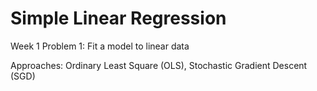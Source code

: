 # Simple Linear Regression

Week 1 Problem 1: Fit a model to linear data

Approaches: Ordinary Least Square (OLS), Stochastic Gradient Descent (SGD)
